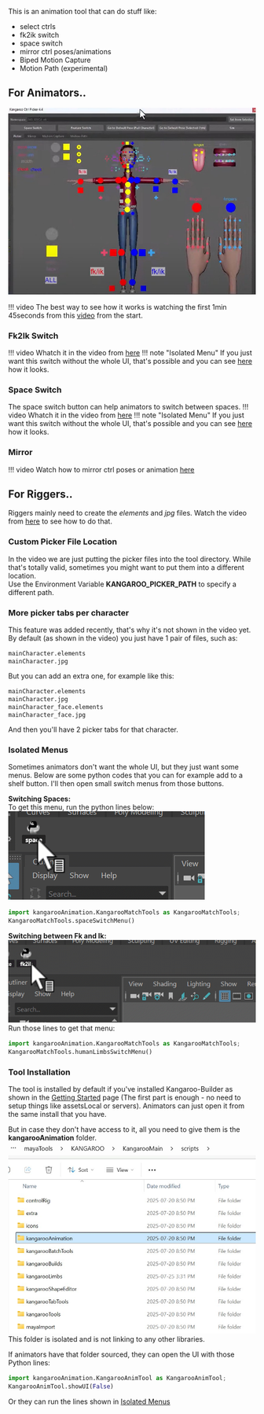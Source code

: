 
This is an animation tool that can do stuff like:

- select ctrls
- fk2ik switch
- space switch
- mirror ctrl poses/animations
- Biped Motion Capture
- Motion Path (experimental)

## For Animators..

![Alt text](images/picker.jpg)  

!!! video
    The best way to see how it works is watching the first 1min 45seconds from this [video](https://www.youtube.com/watch?v=5W2JQYoyohQ)
    from the start.


### Fk2Ik Switch
!!! video
    Whatch it in the video from [here](https://www.youtube.com/watch?v=5W2JQYoyohQ&t=1m14s)
!!! note "Isolated Menu"
    If you just want this switch without the whole UI, that's possible and you can see [here](#isolated-menus) how it looks.


### Space Switch
The space switch button can help animators to switch between spaces. 
!!! video
    Whatch it in the video from [here](https://www.youtube.com/watch?v=5W2JQYoyohQ&t=1m18s)
!!! note "Isolated Menu"
    If you just want this switch without the whole UI, that's possible and you can see [here](#isolated-menus) how it looks.

### Mirror 
!!! video
    Watch how to mirror ctrl poses or animation [here](https://www.youtube.com/watch?v=5W2JQYoyohQ&t=1m32s)


## For Riggers..
Riggers mainly need to create the *elements* and *jpg* files.
Watch the video from [here](https://www.youtube.com/watch?v=5W2JQYoyohQ&t=1m47s) to see how to do that.


### Custom Picker File Location
In the video we are just putting the picker files into the tool directory. While that's totally valid, sometimes you might
want to put them into a different location.  
Use the Environment Variable **KANGAROO_PICKER_PATH** to specify a different path.


### More picker tabs per character
This feature was added recently, that's why it's not shown in the video yet.  
By default (as shown in the video) you just have 1 pair of files, such as:  
```
mainCharacter.elements
mainCharacter.jpg
```
But you can add an extra one, for example like this:
```
mainCharacter.elements
mainCharacter.jpg
mainCharacter_face.elements
mainCharacter_face.jpg
```
And then you'll have 2 picker tabs for that character.



### Isolated Menus
Sometimes animators don't want the whole UI, but they just want some menus. Below are some python codes that you can 
for example add to a shelf button. I'll then open small switch menus from those buttons.

**Switching Spaces:**   
To get this menu, run the python lines below:  
![Alt text](images/spaceSwitchMenu.gif)
```python 
import kangarooAnimation.KangarooMatchTools as KangarooMatchTools; 
KangarooMatchTools.spaceSwitchMenu()
``` 

**Switching between Fk and Ik:**  
![Alt text](images/fk2ikswitchmenu.gif)  
Run those lines to get that menu:  
```python 
import kangarooAnimation.KangarooMatchTools as KangarooMatchTools; 
KangarooMatchTools.humanLimbsSwitchMenu()
```

### Tool Installation
The tool is installed by default if you've installed Kangaroo-Builder as shown in the [Getting Started](gettingStarted.md) page
(The first part is enough - no need to setup things like assetsLocal or servers).
Animators can just open it from the same install that you have.  

But in case they don't have access to it, all you need to give them is the **kangarooAnimation** folder.  
![Alt text](images/picker_folder.jpg)
This folder is isolated and is not linking to any other libraries.

If animators have that folder sourced, they can open the UI with those Python lines:
```python
import kangarooAnimation.KangarooAnimTool as KangarooAnimTool; 
KangarooAnimTool.showUI(False)
```
Or they can run the lines shown in [Isolated Menus](#isolated-menus) 




